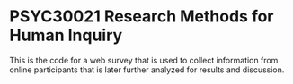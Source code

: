 # PSYC30021 Research Methods for Human Inquiry

This is the code for a web survey that is used to collect information from online participants that is later further analyzed for results and discussion.
